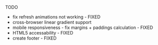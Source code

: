 TODO

- fix refresh animations not working - FIXED
- cross-browser linear gradient support
- mobile responsiveness - fix margins + paddings calculation - FIXED
- HTML5 accessability - FIXED
- create footer - FIXED